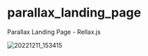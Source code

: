 # parallax_landing_page
 Parallax Landing Page - Rellax.js

![20221211_153415](https://user-images.githubusercontent.com/111659003/206903926-790c9417-c7b2-445e-95c2-e0b5aa8d01a1.gif)
